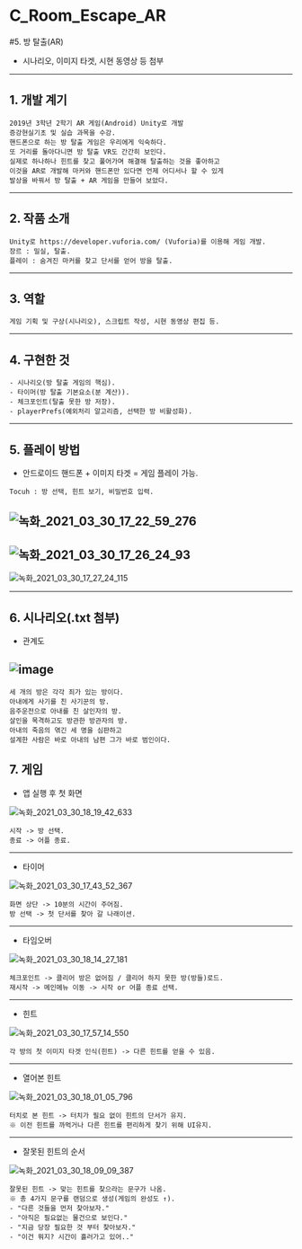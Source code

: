 # C_Room_Escape_AR
#5. 방 탈출(AR)

- 시나리오, 이미지 타겟, 시현 동영상 등 첨부

--------------------------------------------------------------------------------------------------------------------------------------------------------------------------------

## 1. 개발 계기

```
2019년 3학년 2학기 AR 게임(Android) Unity로 개발
증강현실기초 및 실습 과목을 수강.
핸드폰으로 하는 방 탈출 게임은 우리에게 익숙하다.
또 거리를 돌아다니면 방 탈출 VR도 간간히 보인다.
실제로 하나하나 힌트를 찾고 풀어가며 해결해 탈출하는 것을 좋아하고
이것을 AR로 개발해 마커와 핸드폰만 있다면 언제 어디서나 할 수 있게
발상을 바꿔서 방 탈출 + AR 게임을 만들어 보았다.
```

--------------------------------------------------------------------------------------------------------------------------------------------------------------------------------

## 2. 작품 소개

```
Unity로 https://developer.vuforia.com/ (Vuforia)를 이용해 게임 개발.
장르 : 밀실, 탈출.
플레이 : 숨겨진 마커를 찾고 단서를 얻어 방을 탈출. 
```

--------------------------------------------------------------------------------------------------------------------------------------------------------------------------------

## 3. 역할

```
게임 기획 및 구상(시나리오), 스크립트 작성, 시현 동영상 편집 등.
```

--------------------------------------------------------------------------------------------------------------------------------------------------------------------------------

## 4. 구현한 것

```
- 시나리오(방 탈출 게임의 핵심).
- 타이머(방 탈출 기본요소(분 계산)).
- 체크포인트(탈출 못한 방 저장).
- playerPrefs(예외처리 알고리즘, 선택한 방 비활성화).
```

--------------------------------------------------------------------------------------------------------------------------------------------------------------------------------

## 5. 플레이 방법

- 안드로이드 핸드폰 + 이미지 타겟 = 게임 플레이 가능.

```
Tocuh : 방 선택, 힌트 보기, 비밀번호 입력.
```

![녹화_2021_03_30_17_22_59_276](https://user-images.githubusercontent.com/81169838/112957722-ad09b980-917c-11eb-8a9e-868067540922.gif)
--------------------------------------------------------------------------------------------------------------------------------------------------------------------------------
![녹화_2021_03_30_17_26_24_93](https://user-images.githubusercontent.com/81169838/112958133-1db0d600-917d-11eb-99a9-36b3701c8bc4.gif)
--------------------------------------------------------------------------------------------------------------------------------------------------------------------------------
![녹화_2021_03_30_17_27_24_115](https://user-images.githubusercontent.com/81169838/112958268-41741c00-917d-11eb-8118-4eb44c82ed24.gif)

--------------------------------------------------------------------------------------------------------------------------------------------------------------------------------

## 6. 시나리오(.txt 첨부)

- 관계도

![image](https://user-images.githubusercontent.com/81169838/112958561-8f891f80-917d-11eb-9adb-bb1f8ce49535.png)
--------------------------------------------------------------------------------------------------------------------------------------------------------------------------------

```
세 개의 방은 각각 죄가 있는 방이다.
아내에게 사기를 친 사기꾼의 방.
음주운전으로 아내를 친 살인자의 방.
살인을 목격하고도 방관한 방관자의 방.
아내의 죽음의 엮긴 세 명을 심판하고
설계한 사람은 바로 아내의 남편 그가 바로 범인이다.
```

## 7. 게임

- 앱 실행 후 첫 화면

![녹화_2021_03_30_18_19_42_633](https://user-images.githubusercontent.com/81169838/112965771-88b1db00-9184-11eb-8b55-2bd349a3cdc8.gif)

```
시작 -> 방 선택.
종료 -> 어플 종료.
```

--------------------------------------------------------------------------------------------------------------------------------------------------------------------------------

- 타이머

![녹화_2021_03_30_17_43_52_367](https://user-images.githubusercontent.com/81169838/112960622-8e58f200-917f-11eb-816c-ae9c4209e0f6.gif)

```
화면 상단 -> 10분의 시간이 주어짐.
방 선택 -> 첫 단서를 찾아 갈 나래이션.
```

--------------------------------------------------------------------------------------------------------------------------------------------------------------------------------

- 타임오버

![녹화_2021_03_30_18_14_27_181](https://user-images.githubusercontent.com/81169838/112965097-e85bb680-9183-11eb-931b-5316018b62aa.gif)
```
체크포인트 -> 클리어 방은 없어짐 / 클리어 하지 못한 방(방들)로드.
재시작 -> 메인메뉴 이동 -> 시작 or 어플 종료 선택.
```
--------------------------------------------------------------------------------------------------------------------------------------------------------------------------------

- 힌트

![녹화_2021_03_30_17_57_14_550](https://user-images.githubusercontent.com/81169838/112962523-6d919c00-9181-11eb-836c-47974530007d.gif)

```
각 방의 첫 이미지 타겟 인식(힌트) -> 다른 힌트를 얻을 수 있음. 
```

--------------------------------------------------------------------------------------------------------------------------------------------------------------------------------

- 열어본 힌트

![녹화_2021_03_30_18_01_05_796](https://user-images.githubusercontent.com/81169838/112963035-f0b2f200-9181-11eb-8e90-a4cdf4ef3274.gif)

```
터치로 본 힌트 -> 터치가 필요 없이 힌트의 단서가 유지.
※ 이전 힌트를 까먹거나 다른 힌트를 편리하게 찾기 위해 UI유지.
```

--------------------------------------------------------------------------------------------------------------------------------------------------------------------------------

- 잘못된 힌트의 순서

![녹화_2021_03_30_18_09_09_387](https://user-images.githubusercontent.com/81169838/112964183-0d035e80-9183-11eb-8d82-2d492ce18c04.gif)

```
잘못된 힌트 -> 맞는 힌트를 찾으라는 문구가 나옴.
※ 총 4가지 문구를 랜덤으로 생성(게임의 완성도 ↑).
- "다른 것들을 먼저 찾아보자."
- "아직은 필요없는 물건으로 보인다."
- "지금 당장 필요한 것 부터 찾아보자."
- "이건 뭐지? 시간이 흘러가고 있어.."
```

